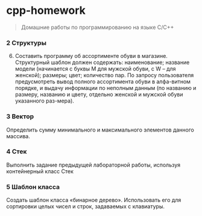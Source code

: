 cpp-homework
============

> Домашние работы по программированию на языке C/C++


###  2 Структуры

6.	Составить программу об ассортименте обуви в магазине. Структурный шаблон должен содержать: наименование; название модели (начинается с буквы М  для мужской обуви, с W – для женской); размеры; цвет; количество пар. По запросу пользователя предусмотреть вывод полного ассортимента обуви в алфа-витном порядке, и  выдачу информации по неполным данным (по названию и размеру, названию и цвету, отдельно женской и мужской обуви указанного раз-мера).

### 3 Вектор

Определить сумму минимального и максимального элементов данного массива. 

### 4 Стек

Выполнить задание предыдущей лабораторной работы, используя контейнерный класс Стек

### 5 Шаблон класса

Создать шаблон класса «бинарное дерево». Использовать его для сортировки целых чисел и строк, задаваемых с клавиатуры.
